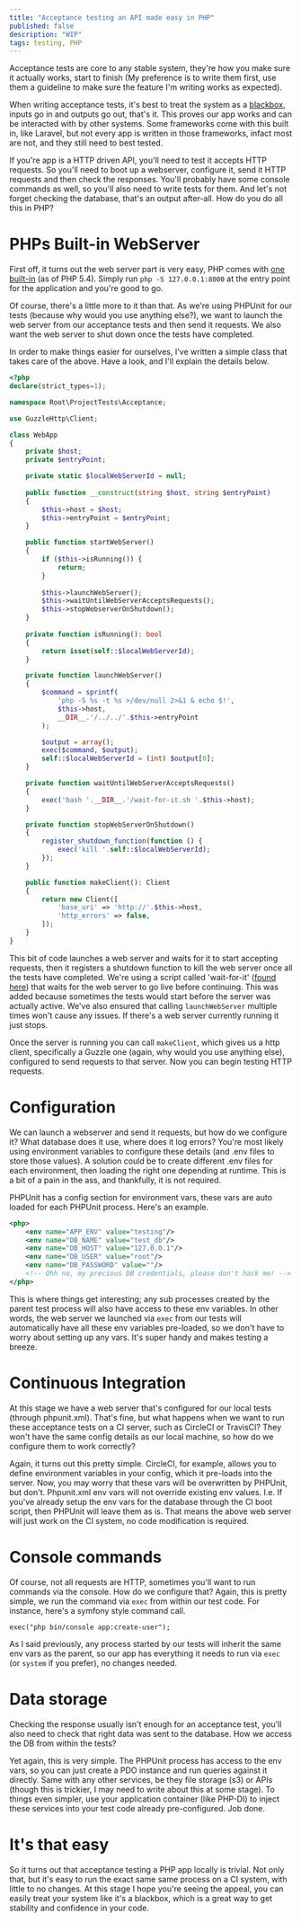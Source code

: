 ```yaml
---
title: "Acceptance testing an API made easy in PHP"
published: false
description: "WIP"
tags: testing, PHP
---
```


Acceptance tests are core to any stable system, they're how you make sure it actually works, start to finish (My preference is to write them first, use them a guideline to make sure the feature I'm writing works as expected).

When writing acceptance tests, it's best to treat the system as a [blackbox](http://softwaretestingfundamentals.com/acceptance-testing/), inputs go in and outputs go out, that's it. This proves our app works and can be interacted with by other systems. Some frameworks come with this built in, like Laravel, but not every app is written in those frameworks, infact most are not, and they still need to best tested.

If you're app is a HTTP driven API, you'll need to test it accepts HTTP requests. So you'll need to boot up a webserver, configure it, send it HTTP requests and then check the responses. You'll probably have some console commands as well, so you'll also need to write tests for them. And let's not forget checking the database, that's an output after-all. 
How do you do all this in PHP?

# PHPs Built-in WebServer
First off, it turns out the web server part is very easy, PHP comes with [one built-in](http://php.net/manual/en/features.commandline.webserver.php) (as of PHP 5.4). Simply run `php -S 127.0.0.1:8000` at the entry point for the application and you're good to go.

Of course, there's a little more to it than that. As we're using PHPUnit for our tests (because why would you use anything else?), we want to launch the web server from our acceptance tests and then send it requests. We also want the web server to shut down once the tests have completed. 

In order to make things easier for ourselves, I've written a simple class that takes care of the above. Have a look, and I'll explain the details below.

```php
<?php
declare(strict_types=1);

namespace Root\ProjectTests\Acceptance;

use GuzzleHttp\Client;

class WebApp
{
    private $host;
    private $entryPoint;

    private static $localWebServerId = null;
    
    public function __construct(string $host, string $entryPoint) 
    {
        $this->host = $host;
        $this->entryPoint = $entryPoint;
    }

    public function startWebServer()
    {
        if ($this->isRunning()) {
            return;
        }
                
        $this->launchWebServer();
        $this->waitUntilWebServerAcceptsRequests();
        $this->stopWebserverOnShutdown();
    }
    
    private function isRunning(): bool
    {
        return isset(self::$localWebServerId);
    }

    private function launchWebServer()
    {
        $command = sprintf(
            'php -S %s -t %s >/dev/null 2>&1 & echo $!',
            $this->host,
            __DIR__.'/../../'.$this->entryPoint
        );

        $output = array();
        exec($command, $output);
        self::$localWebServerId = (int) $output[0];
    }

    private function waitUntilWebServerAcceptsRequests()
    {
        exec('bash '.__DIR__.'/wait-for-it.sh '.$this->host);
    }

    private function stopWebServerOnShutdown()
    {
        register_shutdown_function(function () {
            exec('kill '.self::$localWebServerId);
        });
    }

    public function makeClient(): Client
    {
        return new Client([
            'base_uri' => 'http://'.$this->host,
            'http_errors' => false,
        ]);
    }
}
```
This bit of code launches a web server and waits for it to start accepting requests, then it registers a shutdown function to kill the web server once all the tests have completed. We're using a script called 'wait-for-it' ([found here](https://github.com/vishnubob/wait-for-it)) that waits for the web server to go live before continuing. This was added because sometimes the tests would start before the server was actually active. We've also ensured that calling `launchWebServer` multiple times won't cause any issues. If there's a web server currently running it just stops.

Once the server is running you can call `makeClient`, which gives us a http client, specifically a Guzzle one (again, why would you use anything else), configured to send requests to that server. Now you can begin testing HTTP requests.

# Configuration
We can launch a webserver and send it requests, but how do we configure it? What database does it use, where does it log errors? You're most likely using environment variables to configure these details (and .env files to store those values). A solution could be to create different .env files for each environment, then loading the right one depending at runtime. This is a bit of a pain in the ass, and thankfully, it is not required.

PHPUnit has a config section for environment vars, these vars are auto loaded for each PHPUnit process. Here's an example.

```xml
<php>
    <env name="APP_ENV" value="testing"/>
    <env name="DB_NAME" value="test_db"/>
    <env name="DB_HOST" value="127.0.0.1"/>
    <env name="DB_USER" value="root"/>
    <env name="DB_PASSWORD" value=""/>
    <!-- Ohh no, my precious DB credentials, please don't hack me! -->
</php>
```

This is where things get interesting; any sub processes created by the parent test process will also have access to these env variables. In other words, the web server we launched via `exec` from our tests will automatically have all these env variables pre-loaded, so we don't have to worry about setting up any vars. It's super handy and makes testing a breeze.

# Continuous Integration
At this stage we have a web server that's configured for our local tests (through phpunit.xml). That's fine, but what happens when we want to run these acceptance tests on a CI server, such as CircleCI or TravisCI? They won't have the same config details as our local machine, so how do we configure them to work correctly?

Again, it turns out this pretty simple. CircleCI, for example, allows you to define environment variables in your config, which it pre-loads into the server. Now, you may worry that these vars will be overwritten by PHPUnit, but don't. Phpunit.xml env vars will not override existing env values. I.e. If you've already setup the env vars for the database through the CI boot script, then PHPUnit will leave them as is. That means the above web server will just work on the CI system, no code modification is required.

# Console commands
Of course, not all requests are HTTP, sometimes you'll want to run commands via the console. How do we configure that? Again, this is pretty simple, we run the command via `exec` from within our test code. For instance, here's a symfony style command call.

```
exec("php bin/console app:create-user");
```
As I said previously, any process started by our tests will inherit the same env vars as the parent, so our app has everything it needs to run via `exec` (or `system` if you prefer), no changes needed.

# Data storage
Checking the response usually isn't enough for an acceptance test, you'll also need to check that right data was sent to the database. How we access the DB from within the tests? 

Yet again, this is very simple. The PHPUnit process has access to the env vars, so you can just create a PDO instance and run queries against it directly. Same with any other services, be they file storage (s3) or APIs (though this is trickier, I may need to write about this at some stage). To things even simpler, use your application container (like PHP-DI) to inject these services into your test code already pre-configured. Job done.

# It's that easy
So it turns out that acceptance testing a PHP app locally is trivial. Not only that, but it's easy to run the exact same same process on a CI system, with little to no changes. At this stage I hope you're seeing the appeal, you can easily treat your system like it's a blackbox, which is a great way to get stability and confidence in your code.
